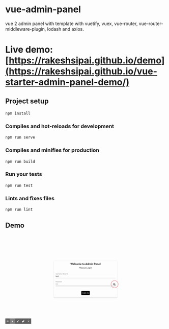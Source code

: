# vue-admin-panel
vue 2 admin panel with template with vuetify, vuex, vue-router, vue-router-middleware-plugin, lodash and axios.

# Live demo: [https://rakeshsipai.github.io/demo](https://rakeshsipai.github.io/vue-starter-admin-panel-demo/)

## Project setup
```
npm install
```

### Compiles and hot-reloads for development
```
npm run serve
```

### Compiles and minifies for production
```
npm run build
```

### Run your tests
```
npm run test
```

### Lints and fixes files
```
npm run lint
```
## Demo
![](public/images/demo.gif)



